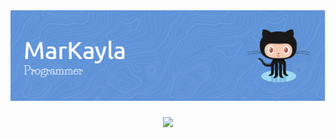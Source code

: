 <div align="center">
<img src="img/github-header-image.png" />
</div>

###

<div align="center">
<img src="https://media.giphy.com/media/v1.Y2lkPTc5MGI3NjExdnRpYmJmMTZ0eG91dnJyeHFuaGE1Z3RmZ3FiNmRsZHFpNXp4MzdkaCZlcD12MV9naWZzX3NlYXJjaCZjdD1n/4JeyaQPLZj4uzCAv9A/giphy.gif" width="300"/>
</div>
